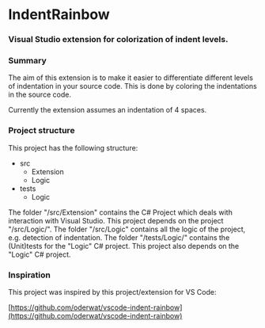 # IndentRainbow
### Visual Studio extension for colorization of indent levels.
### Summary
The aim of this extension is to make it easier to differentiate different levels of indentation in your source code. 
This is done by coloring the indentations in the source code.

Currently the extension assumes an indentation of 4 spaces.

### Project structure
This project has the following structure:
* src
    * Extension
    * Logic
* tests
    * Logic

The folder "/src/Extension" contains the C# Project which deals with interaction with Visual Studio. This project depends on the project "/src/Logic/".
The folder "/src/Logic" contains all the logic of the project, e.g. detection of indentation.
The folder "/tests/Logic/" contains the (Unit)tests for the "Logic" C# project. This project also depends on the "Logic" C# project.


### Inspiration
This project was inspired by this project/extension for VS Code:

[https://github.com/oderwat/vscode-indent-rainbow](https://github.com/oderwat/vscode-indent-rainbow)